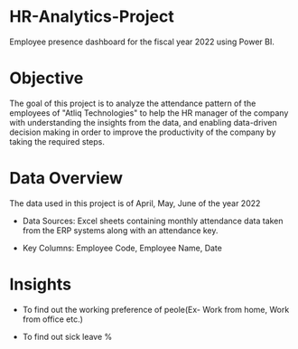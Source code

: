 # HR-Analytics-Project

Employee presence dashboard for the fiscal year 2022 using Power BI.

# Objective

The goal of this project is to analyze the attendance pattern of the employees of "Atliq Technologies" to help the HR manager of the company with understanding the insights from the data, and enabling data-driven decision making in order to improve the productivity of the company by taking the required steps.

# Data Overview

The data used in this project is of April, May, June of the year 2022

- Data Sources: Excel sheets containing monthly attendance data taken from the ERP systems along with an attendance key.

- Key Columns: Employee Code, Employee Name, Date


# Insights

* To find out the working preference of peole(Ex- Work from home, Work from office etc.)
+ To find out sick leave %
